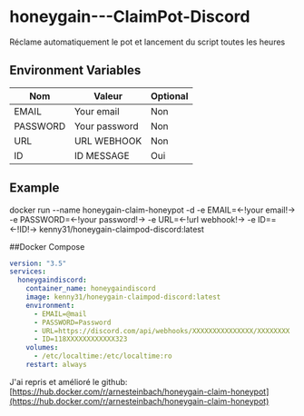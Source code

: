 # honeygain---ClaimPot-Discord
Réclame automatiquement le pot et lancement du script toutes les heures

## Environment Variables

|Nom     |Valeur       |Optional|
|--------|-------------|--------|
|EMAIL   |Your email   |Non     |
|PASSWORD|Your password|Non     |
|URL     |URL WEBHOOK  |Non     |
|ID      |ID MESSAGE   |Oui     |

## Example
docker run --name honeygain-claim-honeypot -d  -e EMAIL=<-!your email!-> -e PASSWORD=<-!your password!-> -e URL=<-!url webhook!-> -e ID==<-!ID!-> kenny31/honeygain-claimpod-discord:latest

##Docker Compose

```yaml
version: "3.5"
services:
  honeygaindiscord:
    container_name: honeygaindiscord
    image: kenny31/honeygain-claimpod-discord:latest
    environment:
      - EMAIL=@mail
      - PASSWORD=Password
      - URL=https://discord.com/api/webhooks/XXXXXXXXXXXXXXX/XXXXXXXX
      - ID=118XXXXXXXXXXXX323
    volumes:    
      - /etc/localtime:/etc/localtime:ro
    restart: always
```

J'ai repris et amélioré le github:
[https://hub.docker.com/r/arnesteinbach/honeygain-claim-honeypot](https://hub.docker.com/r/arnesteinbach/honeygain-claim-honeypot)
